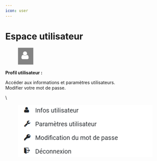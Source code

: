 ```yaml
---
icon: user
---
```


# Espace utilisateur

<figure><img src="../../../../img/espace_profil_utilisateur_btn.png" alt=""><figcaption></figcaption></figure>

**Profil utilisateur :**

Accéder aux informations et paramètres utilisateurs.\
Modifier votre mot de passe.

\


<figure><img src="../../../../img/espace_profil_utilisateur.png" alt=""><figcaption></figcaption></figure>
